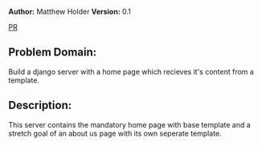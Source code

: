 **Author:** Matthew Holder
**Version:** 0.1

[PR]()

## Problem Domain:

Build a django server with a home page which recieves it's content from a template.

## Description:

This server contains the mandatory home page with base template and a stretch goal of an about us page with its own seperate template.